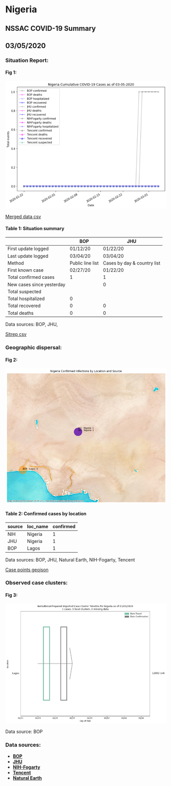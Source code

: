 # Nigeria
## NSSAC COVID-19 Summary
## 03/05/2020



### Situation Report:
#### Fig 1:
![Nigeria cases](../merged_histories/Nigeria_merged_histories.png)

[Merged data csv](https://github.com/SchlittDataSci/SchlittDataSci.github.io/blob/master/data/tables/Nigeria_merged_daily.csv)

#### Table 1: Situation summary


|                           | BOP              | JHU                         |
|---------------------------|------------------|-----------------------------|
| First update logged       | 01/12/20         | 01/22/20                    |
| Last update logged        | 03/04/20         | 03/04/20                    |
| Method                    | Public line list | Cases by day & country list |
| First known case          | 02/27/20         | 01/22/20                    |
| Total confirmed cases     | 1                | 1                           |
| New cases since yesterday |                  | 0                           |
| Total suspected           |                  |                             |
| Total hospitalized        | 0                |                             |
| Total recovered           | 0                | 0                           |
| Total deaths              | 0                | 0                           |

Data sources: BOP, JHU, 


[Sitrep csv](https://github.com/SchlittDataSci/SchlittDataSci.github.io/blob/master/data/tables/Nigeria_sitrep.csv)

### Geographic dispersal:
#### Fig 2:
![Nigeria mapped](../case_locs/Nigeria_case_locs.png)

#### Table 2: Confirmed cases by location


| source   | loc_name   |   confirmed |
|----------|------------|-------------|
| NIH      | Nigeria    |           1 |
| JHU      | Nigeria    |           1 |
| BOP      | Lagos      |           1 |

Data sources: BOP, JHU, Natural Earth, NIH-Fogarty, Tencent


[Case points geojson](https://github.com/SchlittDataSci/SchlittDataSci.github.io/blob/master/data/shapes/Nigeria_case_locs.geojson)

### Observed case clusters:
#### Fig 3:
![Nigeria cases](../cluster_analysis/Nigeria_imported_cases_BOP.png)



Data source: BOP


### Data sources:
* **[BOP](https://github.com/beoutbreakprepared/nCoV2019)**
* **[JHU](https://github.com/CSSEGISandData/COVID-19)** 
* **[NIH-Fogarty](https://docs.google.com/spreadsheets/d/1jS24DjSPVWa4iuxuD4OAXrE3QeI8c9BC1hSlqr-NMiU/edit#gid=1187587451)** 
* **[Tencent](https://news.qq.com/zt2020/page/feiyan.htm)**
* **[Natural Earth](https://www.naturalearthdata.com/forums/forum/natural-earth-map-data/cultural-vectors/admin-1-states-provinces-and-their-boundaries/)**

<!-- Global site tag (gtag.js) - Google Analytics -->
<script async src="https://www.googletagmanager.com/gtag/js?id=UA-158816269-1"></script>
<script>
  window.dataLayer = window.dataLayer || [];
  function gtag(){dataLayer.push(arguments);}
  gtag('js', new Date());

  gtag('config', 'UA-158816269-1');
</script>